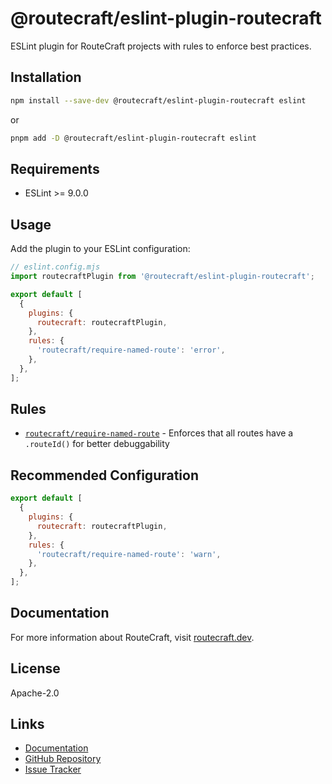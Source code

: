 # @routecraft/eslint-plugin-routecraft

ESLint plugin for RouteCraft projects with rules to enforce best practices.

## Installation

```bash
npm install --save-dev @routecraft/eslint-plugin-routecraft eslint
```

or

```bash
pnpm add -D @routecraft/eslint-plugin-routecraft eslint
```

## Requirements

- ESLint >= 9.0.0

## Usage

Add the plugin to your ESLint configuration:

```javascript
// eslint.config.mjs
import routecraftPlugin from '@routecraft/eslint-plugin-routecraft';

export default [
  {
    plugins: {
      routecraft: routecraftPlugin,
    },
    rules: {
      'routecraft/require-named-route': 'error',
    },
  },
];
```

## Rules

- [`routecraft/require-named-route`](https://routecraft.dev/docs/reference/eslint-rules#require-named-route) - Enforces that all routes have a `.routeId()` for better debuggability

## Recommended Configuration

```javascript
export default [
  {
    plugins: {
      routecraft: routecraftPlugin,
    },
    rules: {
      'routecraft/require-named-route': 'warn',
    },
  },
];
```

## Documentation

For more information about RouteCraft, visit [routecraft.dev](https://routecraft.dev).

## License

Apache-2.0

## Links

- [Documentation](https://routecraft.dev)
- [GitHub Repository](https://github.com/routecraftjs/routecraft)
- [Issue Tracker](https://github.com/routecraftjs/routecraft/issues)

